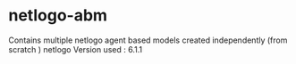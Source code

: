 # netlogo-abm
Contains multiple netlogo agent based models created independently (from scratch )
netlogo Version used : 6.1.1
